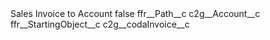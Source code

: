 <?xml version="1.0" encoding="UTF-8"?>
<CustomMetadata xmlns="http://soap.sforce.com/2006/04/metadata" xmlns:xsi="http://www.w3.org/2001/XMLSchema-instance" xmlns:xsd="http://www.w3.org/2001/XMLSchema">
    <label>Sales Invoice to Account</label>
    <protected>false</protected>
    <values>
        <field>ffr__Path__c</field>
        <value xsi:type="xsd:string">c2g__Account__c</value>
    </values>
    <values>
        <field>ffr__StartingObject__c</field>
        <value xsi:type="xsd:string">c2g__codaInvoice__c</value>
    </values>
</CustomMetadata>
